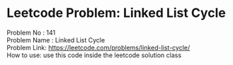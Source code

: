 # Leetcode Problem: Linked List Cycle
Problem No : 141<br/>
Problem Name : Linked List Cycle<br/>
Problem Link: https://leetcode.com/problems/linked-list-cycle/<br/>
How to use: use this code inside the leetcode solution class

